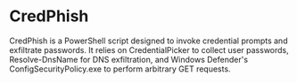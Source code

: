# CredPhish

CredPhish is a PowerShell script designed to invoke credential prompts and exfiltrate passwords. It relies on CredentialPicker to collect user passwords, Resolve-DnsName for DNS exfiltration, and Windows Defender's ConfigSecurityPolicy.exe to perform arbitrary GET requests.
